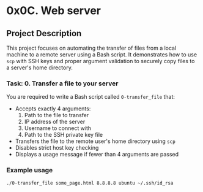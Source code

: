 # 0x0C. Web server

## Project Description

This project focuses on automating the transfer of files from a local machine to a remote server using a Bash script. It demonstrates how to use `scp` with SSH keys and proper argument validation to securely copy files to a server's home directory.

### Task: 0. Transfer a file to your server

You are required to write a Bash script called `0-transfer_file` that:

- Accepts exactly 4 arguments:
  1. Path to the file to transfer
  2. IP address of the server
  3. Username to connect with
  4. Path to the SSH private key file
- Transfers the file to the remote user's home directory using `scp`
- Disables strict host key checking
- Displays a usage message if fewer than 4 arguments are passed

### Example usage

```bash
./0-transfer_file some_page.html 8.8.8.8 ubuntu ~/.ssh/id_rsa

